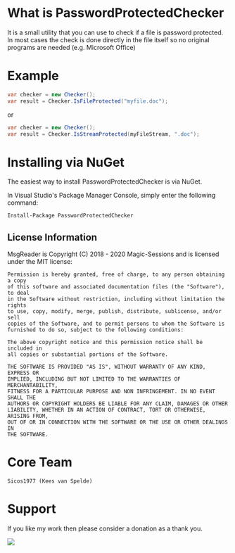 What is PasswordProtectedChecker
=========

It is a small utility that you can use to check if a file is password protected. In most cases the check is done
directly in the file itself so no original programs are needed (e.g. Microsoft Office)

Example
============
```c#
var checker = new Checker();
var result = Checker.IsFileProtected("myfile.doc");
```

or

```c#
var checker = new Checker();
var result = Checker.IsStreamProtected(myFileStream, ".doc");
```

Installing via NuGet
====================

The easiest way to install PasswordProtectedChecker is via NuGet.

In Visual Studio's Package Manager Console, simply enter the following command:

    Install-Package PasswordProtectedChecker


## License Information

MsgReader is Copyright (C) 2018 - 2020 Magic-Sessions and is licensed under the MIT license:

    Permission is hereby granted, free of charge, to any person obtaining a copy
    of this software and associated documentation files (the "Software"), to deal
    in the Software without restriction, including without limitation the rights
    to use, copy, modify, merge, publish, distribute, sublicense, and/or sell
    copies of the Software, and to permit persons to whom the Software is
    furnished to do so, subject to the following conditions:

    The above copyright notice and this permission notice shall be included in
    all copies or substantial portions of the Software.

    THE SOFTWARE IS PROVIDED "AS IS", WITHOUT WARRANTY OF ANY KIND, EXPRESS OR
    IMPLIED, INCLUDING BUT NOT LIMITED TO THE WARRANTIES OF MERCHANTABILITY,
    FITNESS FOR A PARTICULAR PURPOSE AND NON INFRINGEMENT. IN NO EVENT SHALL THE
    AUTHORS OR COPYRIGHT HOLDERS BE LIABLE FOR ANY CLAIM, DAMAGES OR OTHER
    LIABILITY, WHETHER IN AN ACTION OF CONTRACT, TORT OR OTHERWISE, ARISING FROM,
    OUT OF OR IN CONNECTION WITH THE SOFTWARE OR THE USE OR OTHER DEALINGS IN
    THE SOFTWARE.

Core Team
=========
    Sicos1977 (Kees van Spelde)

Support
=======
If you like my work then please consider a donation as a thank you.

<a href="https://www.paypal.com/cgi-bin/webscr?cmd=_s-xclick&hosted_button_id=NS92EXB2RDPYA" target="_blank"><img src="https://www.paypalobjects.com/en_US/i/btn/btn_donate_LG.gif" /></a>

